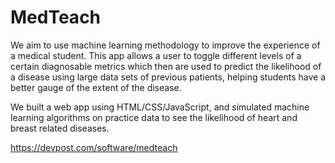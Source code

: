 # MedTeach

We aim to use machine learning methodology to improve the experience of a medical
student. This app allows a user to toggle different levels of a certain diagnosable
metrics which then are used to predict the likelihood of a disease using large
data sets of previous patients, helping students have a better gauge of the extent
of the disease.

We built a web app using HTML/CSS/JavaScript, and simulated machine learning algorithms on practice data to see the likelihood of heart and breast related diseases. 

https://devpost.com/software/medteach
